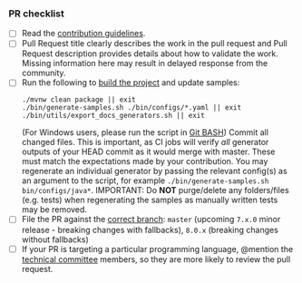 <!-- Enter details of the change here. Include additional tests that have been done, reference to the issue for tracking, etc. -->

<!-- Please check the completed items below -->
### PR checklist
 
- [ ] Read the [contribution guidelines](https://github.com/openapitools/openapi-generator/blob/master/CONTRIBUTING.md).
- [ ] Pull Request title clearly describes the work in the pull request and Pull Request description provides details about how to validate the work. Missing information here may result in delayed response from the community.
- [ ] Run the following to [build the project](https://github.com/OpenAPITools/openapi-generator#14---build-projects) and update samples:
  ```
  ./mvnw clean package || exit
  ./bin/generate-samples.sh ./bin/configs/*.yaml || exit
  ./bin/utils/export_docs_generators.sh || exit
  ``` 
  (For Windows users, please run the script in [Git BASH](https://gitforwindows.org/))
  Commit all changed files. 
  This is important, as CI jobs will verify _all_ generator outputs of your HEAD commit as it would merge with master. 
  These must match the expectations made by your contribution. 
  You may regenerate an individual generator by passing the relevant config(s) as an argument to the script, for example `./bin/generate-samples.sh bin/configs/java*`. 
  IMPORTANT: Do **NOT** purge/delete any folders/files (e.g. tests) when regenerating the samples as manually written tests may be removed.
- [ ] File the PR against the [correct branch](https://github.com/OpenAPITools/openapi-generator/wiki/Git-Branches): `master` (upcoming `7.x.0` minor release - breaking changes with fallbacks), `8.0.x` (breaking changes without fallbacks)
- [ ] If your PR is targeting a particular programming language, @mention the [technical committee](https://github.com/openapitools/openapi-generator/#62---openapi-generator-technical-committee) members, so they are more likely to review the pull request.
